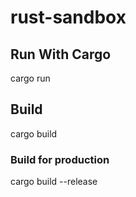 # rust-sandbox

## Run With Cargo

cargo run

## Build

cargo build

### Build for production

cargo build --release
